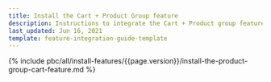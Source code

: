 ```yaml
---
title: Install the Cart + Product Group feature
description: Instructions to integrate the Cart + Product group feature into a Spryker project.
last_updated: Jun 16, 2021
template: feature-integration-guide-template
---
```


{% include pbc/all/install-features/{{page.version}}/install-the-product-group-cart-feature.md %} <!-- To edit, see /_includes/pbc/all/install-features/202204.0/install-the-product-group-cart-feature.md -->
